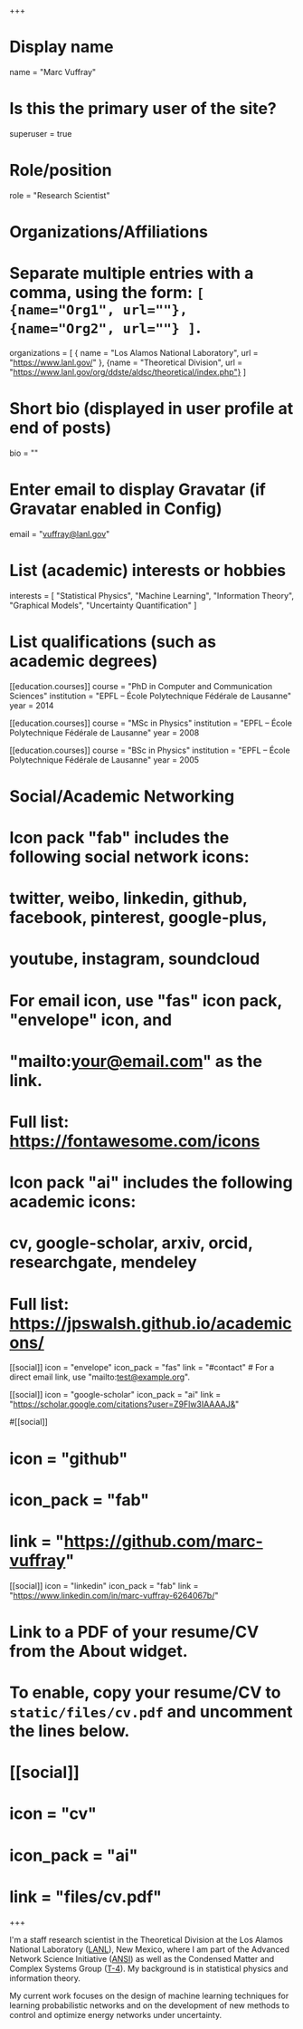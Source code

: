 +++
# Display name
name = "Marc Vuffray"

# Is this the primary user of the site?
superuser = true

# Role/position
role = "Research Scientist"

# Organizations/Affiliations
#   Separate multiple entries with a comma, using the form: `[ {name="Org1", url=""}, {name="Org2", url=""} ]`.
organizations = [ { name = "Los Alamos National Laboratory", url = "https://www.lanl.gov/" }, {name = "Theoretical Division", url = "https://www.lanl.gov/org/ddste/aldsc/theoretical/index.php"} ]

# Short bio (displayed in user profile at end of posts)
bio = ""

# Enter email to display Gravatar (if Gravatar enabled in Config)
email = "vuffray@lanl.gov"

# List (academic) interests or hobbies
interests = [
  "Statistical Physics",
  "Machine Learning",
  "Information Theory",
  "Graphical Models",
  "Uncertainty Quantification"
]

# List qualifications (such as academic degrees)
[[education.courses]]
  course = "PhD in Computer and Communication Sciences"
  institution = "EPFL – École Polytechnique Fédérale de Lausanne"
  year = 2014

[[education.courses]]
  course = "MSc in Physics"
  institution = "EPFL – École Polytechnique Fédérale de Lausanne"
  year = 2008

[[education.courses]]
  course = "BSc in Physics"
  institution = "EPFL – École Polytechnique Fédérale de Lausanne"
  year = 2005

# Social/Academic Networking
#
# Icon pack "fab" includes the following social network icons:
#
#   twitter, weibo, linkedin, github, facebook, pinterest, google-plus,
#   youtube, instagram, soundcloud
#
#   For email icon, use "fas" icon pack, "envelope" icon, and
#   "mailto:your@email.com" as the link.
#
#   Full list: https://fontawesome.com/icons
#
# Icon pack "ai" includes the following academic icons:
#
#   cv, google-scholar, arxiv, orcid, researchgate, mendeley
#
#   Full list: https://jpswalsh.github.io/academicons/

[[social]]
  icon = "envelope"
  icon_pack = "fas"
  link = "#contact"  # For a direct email link, use "mailto:test@example.org".

[[social]]
  icon = "google-scholar"
  icon_pack = "ai"
  link = "https://scholar.google.com/citations?user=Z9Flw3IAAAAJ&" 

#[[social]]
#  icon = "github"
#  icon_pack = "fab"
#  link = "https://github.com/marc-vuffray"

[[social]]
  icon = "linkedin"
  icon_pack = "fab"
  link = "https://www.linkedin.com/in/marc-vuffray-6264067b/"
  


# Link to a PDF of your resume/CV from the About widget.
# To enable, copy your resume/CV to `static/files/cv.pdf` and uncomment the lines below.
# [[social]]
#   icon = "cv"
#   icon_pack = "ai"
#   link = "files/cv.pdf"

+++

I'm a staff research scientist in the Theoretical Division at the Los Alamos National Laboratory ([LANL](https://www.lanl.gov/)), New Mexico, where I am part of the Advanced Network Science Initiative ([ANSI](https://lanl-ansi.github.io)) as well as the Condensed Matter and Complex Systems Group ([T-4](https://www.lanl.gov/org/ddste/aldsc/theoretical/physics-condensed-matter-complex-systems/index.php)). My background is in statistical physics and information theory.

My current work focuses on the design of machine learning techniques for learning probabilistic networks and on the development of new methods to control and optimize energy networks under uncertainty.
